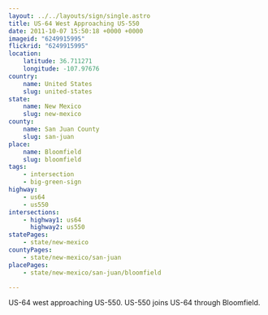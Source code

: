 ```yaml
---
layout: ../../layouts/sign/single.astro
title: US-64 West Approaching US-550
date: 2011-10-07 15:50:18 +0000 +0000
imageid: "6249915995"
flickrid: "6249915995"
location:
    latitude: 36.711271
    longitude: -107.97676
country:
    name: United States
    slug: united-states
state:
    name: New Mexico
    slug: new-mexico
county:
    name: San Juan County
    slug: san-juan
place:
    name: Bloomfield
    slug: bloomfield
tags:
    - intersection
    - big-green-sign
highway:
    - us64
    - us550
intersections:
    - highway1: us64
      highway2: us550
statePages:
    - state/new-mexico
countyPages:
    - state/new-mexico/san-juan
placePages:
    - state/new-mexico/san-juan/bloomfield

---
```

US-64 west approaching US-550.  US-550 joins US-64 through Bloomfield.